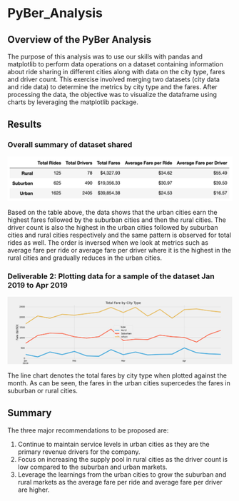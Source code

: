 # PyBer_Analysis

## Overview of the PyBer Analysis
The purpose of this analysis was to use our skills with pandas and matplotlib to perform data operations on a dataset containing information about ride sharing in different cities along with data on the city type, fares and driver count. This exercise involved merging two datasets (city data and ride data) to determine the metrics by city type and the fares. After processing the data, the objective was to visualize the dataframe using charts by leveraging the matplotlib package. 

## Results

### Overall summary of dataset shared

![Total_info_by_city_type](https://github.com/dkatragadda/PyBer_Analysis/blob/main/analysis/Total_info_by_city_type.png)

Based on the table above, the data shows that the urban cities earn the highest fares followed by the suburban cities and then the rural cities. The driver count is also the highest in the urban cities followed by suburban cities and rural cities respectively and the same pattern is observed for total rides as well. The order is inversed when we look at metrics such as average fare per ride or average fare per driver where it is the highest in the rural cities and gradually reduces in the urban cities.

### Deliverable 2: Plotting data for a sample of the dataset Jan 2019 to Apr 2019

![Total_Fare_by_City_Type](https://github.com/dkatragadda/PyBer_Analysis/blob/main/analysis/Total_Fare_by_City_Type.png)

The line chart denotes the total fares by city type when plotted against the month. As can be seen, the fares in the urban cities supercedes the fares in suburban or rural cities. 


## Summary

The three major recommendations to be proposed are:

1. Continue to maintain service levels in urban cities as they are the primary revenue drivers for the company.  
2. Focus on increasing the supply pool in rural cities as the driver count is low compared to the suburban and urban markets. 
3. Leverage the learnings from the urban cities to grow the suburban and rural markets as the average fare per ride and average fare per driver are higher. 
